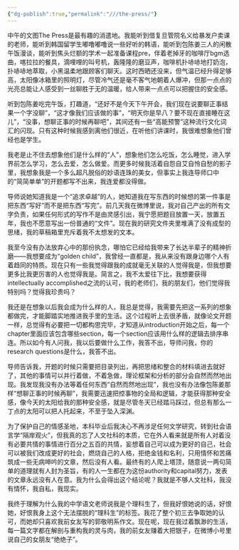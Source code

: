 ```yaml
---
{"dg-publish":true,"permalink":"///the-press/"}
---
```



中午的文图The Press是最有趣的消遣地。我能听到借复旦管院名义给暴发户卖课的老师，能听到韩国留学生嘟噜嘟噜说一些好听的韩语，能听到包陈姜三人的闲散午饭漫谈，能听到焦头烂额的学术一起准备课程pre，伴着老掉牙的咖啡厅bgm选曲，喀拉拉的餐具，滴哩哩的叫号机，轰隆隆的磨豆声，咖啡机扑哧哧地打奶泡，扑哧哧地萃取，小黑温柔地跟顾客们聊天。这时西晒还没来，但气温已经升得足够高，太阳像冰箱里的照明灯，尽管冷气还是毫不客气地朝着人爆冲，但那一点点的光亮总能让人感受到一丝聊胜于无的温暖，给人带来一点点可以把握住的安全感。

听到包陈姜吃完午饭，打趣道，“还好不是今天下午开会，我们现在说要聊正事结果一个字没聊”，“这才像我们应该做的事”，“明天你是早八？要不现在直接睡在这儿”，“没事，想聊正事的时候再聊吧”，其间还有一些“高能预警”这种流行文化词汇的闪现。只有这种时候我感到离他们很近，在听他们讲课时，我很难想象他们曾经也是学生。

我老是止不住去想象他们是什么样的“人”，想象他们怎么吃饭，怎么睡觉，进入学界前怎么学习，怎么去爱，怎么做爱。而更多时候我活着自怨自艾自怜自愁的影子里，我想象我是一个多么超凡脱俗的妙语连珠的美女，但事实上我连导师口中的“简简单单”的开题都写不出来，我连爱都没得做。

导师说她知道我是一个“追求卓越”的人，她知道我在写东西的时候想的第一件事是把东西“写好”而不是把东西“写完”。前几天我在微博里说，我对自己产出的所有文字负责，如果任何形式的写作不是由灵感引出，我宁愿把题目放置一天，放置五年，我也不愿意写出一份普通的“文件”。现在我的研究文件夹里堆满了没有成型的思绪，我的草稿箱里充斥着我不太想发的文本。

我至今没有办法放弃心中的那份执念，哪怕它已经给我带来了长达半辈子的精神折磨——我想要成为“golden child”，我曾经一直都是，我从来没有跟身边哪个人有着趋同的特质。现在只有一些我觉得跟我的成就毫无关联的人觉得我是，但我想要更多比我更厉害的人也觉得我是。简言之，我不太爱往下比，我想要获得intellectually accomplished之流的认可，我的老师们，我的朋友们，他们觉得我特别吗？觉得我珍贵吗？

我还是在想象以后我会成为什么样的人，我总是觉得，我需要先把这一系列的想象都做完，才能脚踏实地推进我手里的生活。这个过程听上去很矛盾，就像论文开题一样，总觉得有必要把一切都构思完毕，才知道从introduction开始之后，每一个chapter里面应该包含哪些section，每一个section应该用什么样的逻辑去排序串连。所以如今有人问我，我以后要做什么工作，我答不出，导师问我，你的research questions是什么，我答不出。

导师告诉我，开题的时候只需要把目录列出，再把思绪和整合的材料填进去就好了，其他的事情可以并行着做，不着急做，理论框架和分析的部分会自然而然地出现。我发现我没有办法等着任何东西“自然而然地出现”，我也没有办法像包陈姜那样“想聊正事的时候再聊”，我需要迅速把控事物的全局和逻辑，才能获得那种安全感，像今天的太阳给我的那种安全感，就是尽管冬天已经踏马踩过，但总有那么一丁点的太阳可以把人托起来，不至于坠入深渊。

为了保护自己的情感圣地，本科毕业后我决心不再涉足任何文学研究，转到社会语言学“隔岸观火”，但我真的忘了人文社科的本质，它在外人看来就是所有人对着没有必要共情的事情进行百分之五百的共情，妄想着自己可以成为更好的自己，社会可以被我们改成更好的社会，燃烧自己的人格，拒绝金钱和名利，只用情怀和苦痛筑成一些无病呻吟的文章，然后没有人看。最终有的人爬上塔顶，随意说一两句简单的道理就有人封为圣旨，有的人一生都在为这份authority和capital努力，发表的文章永远没有人在意。我为什么会得出这个结论呢？我就是不够人文社科，我没有情怀，我自私，我现实。

我终于理解为什么我的中学语文老师说我是个理科生了，但我好恨她说的话，好恨她，好恨我身上这个无法摆脱的“理科生”的标签。我花了整个初三去争取她的认可，而她却只喜欢我前女友写的郭敬明系作文。现在呢，现在我过着飘渺的生活，每一篇文字都在解剖与重构我的灵与肉，我的前女友赚着大把银子，在微博小号里说自己的女朋友“绝绝子”。